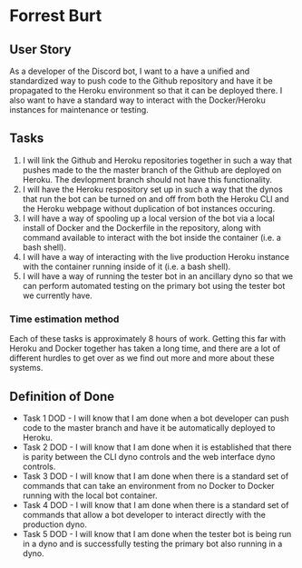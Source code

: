 # Forrest Burt

## User Story

As a developer of the Discord bot, I want to a have a unified and standardized way to push code to the Github repository and have it be propagated to the Heroku environment so that it can be deployed there. I also want to have a standard way to interact with the Docker/Heroku instances for maintenance or testing.

## Tasks

1. I will link the Github and Heroku repositories together in such a way that pushes made to the the master branch of the Github are deployed on Heroku. The devlopment branch should not have this functionality.
2. I will have the Heroku respository set up in such a way that the dynos that run the bot can be turned on and off from both the Heroku CLI and the Heroku webpage without duplication of bot instances occuring.
3. I will have a way of spooling up a local version of the bot via a local install of Docker and the Dockerfile in the repository, along with command available to interact with the bot inside the container (i.e. a bash shell).
4. I will have a way of interacting with the live production Heroku instance with the container running inside of it (i.e. a bash shell).
5. I will have a way of running the tester bot in an ancillary dyno so that we can perform automated testing on the primary bot using the tester bot we currently have.

### Time estimation method

Each of these tasks is approximately 8 hours of work. Getting this far with Heroku and Docker together has taken a long time, and there are a lot of different hurdles to get over as we find out more and more about these systems.

## Definition of Done

- Task 1 DOD - I will know that I am done when a bot developer can push code to the master branch and have it be automatically deployed to Heroku.
- Task 2 DOD - I will know that I am done when it is established that there is parity between the CLI dyno controls and the web interface dyno controls.
- Task 3 DOD - I will know that I am done when there is a standard set of commands that can take an environment from no Docker to Docker running with the local bot container.
- Task 4 DOD - I will know that I am done when there is a standard set of commands that allow a bot developer to interact directly with the production dyno.
- Task 5 DOD - I will know that I am done when the tester bot is being run in a dyno and is successfully testing the primary bot also running in a dyno.
